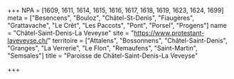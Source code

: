 +++
NPA = [1609, 1611, 1614, 1615, 1616, 1617, 1618, 1619, 1623, 1624, 1699]
meta = ["Besencens", "Bouloz", "Châtel-St-Denis", "Fiaugères", "Grattavache", "Le Crêt", "Les Paccots", "Pont", "Porsel", "Progens"]
name = "Châtel-Saint-Denis-La Veveyse"
site = "https://www.protestant-laveveyse.ch/"
territoire = ["Attalens", "Bossonnens", "Châtel-Saint-Denis", "Granges", "La Verrerie", "Le Flon", "Remaufens", "Saint-Martin", "Semsales"]
title = "Paroisse de Châtel-Saint-Denis-La Veveyse"

+++
